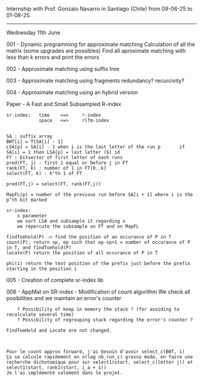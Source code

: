 Internship with Prof. Gonzalo Navarro in Santiago (Chile) from 09-06-25 to 01-08-25.

------
Wednesday 11th June

001 - Dynamic programming for approximate matching
    Calculation of all the matrix (some upgrades are possibles)
    Find all aproximate matching with less than k errors and print the errors

002 - Approximate matching using suffix tree

003 - Approximate matching using fragments
    redundancy?
    recurcivity?

004 - Approximate matching using an hybrid version




Paper - A Fast and Small Subsampled R-index

    sr-index:   time    <=>     r-index
                space   <=>     rlfm-index


    SA : suffix array
    BWT[i] = T[SA[i] - 1]
    LSA[p] = SA[i] - 1 when i is the last letter of the run p       if SA[i] = 1 then LSA[p] = last letter ($) id
    FT : bitvector of first letter of each runs
    pred(FT, j) : first 1 equal or before j in FT
    rank(FT, k) : number of 1 in FT[0..k]   
    select(FT, k) : k^th 1 of FT

    pred(FT,j) = select(FT, rank(FT,j))

    MapFL(p) = number of the previous run before SA[i + 1] where i is the p^th bit marked

    sr-index:
        s parameter
        we sort LSA and subsample it regarding s
        we repercute the subsample on FT and on MapFL

	findToehold(P) -> find the position of an occurance of P in T
	count(P), return sp, ep such that ep-sp+1 = number of occurance of P in T, and findToehold(P)
	locate(P) return the position of all occurance of P in T
	
	phi(i) return the text position of the prefix just before the prefix starting in the position i	
	
005 - Creation of complete sr-index lib

006 - AppMat on SR-index
    - Modification of count algorithm
        We check all posibilities and we maintain an error's counter
        
        ? Possibility of keep in memory the stack ? (for avoiding to recalculate several time)
        ? Possibility of regrouping stack regarding the error's counter ?

    FindToeHold and Locate are not changed.



	Pour le count approx forward, j'ai besoin d'avoir select_c(BWT, i) 
	Ça se calcule rapidement en o(log nb_run_c) grosso modo, en faire une recherche dichotomique pour sur select1(start, select_c(letter j)) et select1(start, rank1(start, i_a + 1))
	Je l'ai implémenté salement dans le projet.

